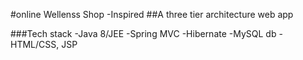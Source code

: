 #online Wellenss Shop -Inspired
##A three tier architecture web app

###Tech stack
-Java 8/JEE
-Spring MVC
-Hibernate
-MySQL db
-HTML/CSS, JSP
